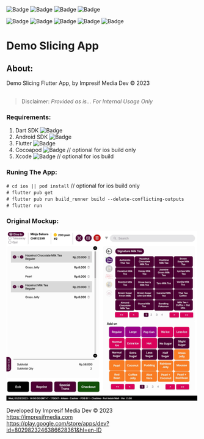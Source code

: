![Badge](https://badgen.net/badge/icon/gitlab?icon=github&color=black&label) ![Badge](https://badgen.net/badge/icon/git?icon=git&label) ![Badge](https://badgen.net/badge/icon/ios?icon=apple&color=yellow&label) ![Badge](https://badgen.net/badge/icon/android?icon=googleplay&color=cyan&label)

![Badge](https://badgen.net/badge/dart%20SDK/3.0.6/blue) ![Badge](https://badgen.net/badge/android%20SDK/34.0.0/green) ![Badge](https://badgen.net/badge/flutter/3.10.6/orange) ![Badge](https://badgen.net/badge/Cocoapod/1.12.1/pink) ![Badge](https://badgen.net/badge/Xcode/14.2/yellow)

# Demo Slicing App

## About:

Demo Slicing Flutter App, by Impresif Media Dev © 2023<br><br>
>Disclaimer: *Provided as is... For Internal Usage Only*

### Requirements:

1. Dart SDK ![Badge](https://badgen.net/badge/ver/^3.0.6/blue)
2. Android SDK ![Badge](https://badgen.net/badge/ver/^34.0.0/green)
3. Flutter ![Badge](https://badgen.net/badge/ver/^3.10.6/orange)
4. Cocoapod ![Badge](https://badgen.net/badge/ver/^1.12.1/pink) // optional for ios build only
5. Xcode ![Badge](https://badgen.net/badge/ver/^14.2/yellow) // optional for ios build

### Runing The App:

`# cd ios || pod install` // optional for ios build only<br>
`# flutter pub get`<br>
`# flutter pub run build_runner build --delete-conflicting-outputs`<br>
`# flutter run`<br>

### Original Mockup:

<p float="left">
  <img src="/mockup/screen-01.jpeg" width="500" />
</p>

Developed by Impresif Media Dev © 2023<br>
<https://impresifmedia.com><br>
<https://play.google.com/store/apps/dev?id=8029823246386628361&hl=en-ID>
